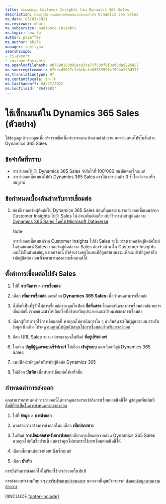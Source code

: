 ```yaml
---
title: ส่งออกข้อมูล Customer Insights ไปยัง Dynamics 365 Sales
description: เรียนรู้วิธีกำหนดค่าการเชื่อมต่อและส่งออกไปยัง Dynamics 365 Sales
ms.date: 03/03/2021
ms.reviewer: mhart
ms.subservice: audience-insights
ms.topic: how-to
author: pkieffer
ms.author: philk
manager: shellyha
searchScope:
- ci-export
- customerInsights
ms.openlocfilehash: 987690283090ec83ca75f50bf8f3cd8da9295887
ms.sourcegitcommit: b7dbcd5627c2ebfbcfe65589991c159ba290d377
ms.translationtype: HT
ms.contentlocale: th-TH
ms.lasthandoff: 04/27/2022
ms.locfileid: "8647681"
---
```

# <a name="use-segments-in-dynamics-365-sales-preview"></a>ใช้เซ็กเมนต์ใน Dynamics 365 Sales (ตัวอย่าง)



ใช้ข้อมูลลูกค้าของคุณเพื่อสร้างรายชื่อเพื่อทำการตลาด ติดตามลำดับงาน และนำเสนอโปรโมชันด้วย Dynamics 365 Sales

## <a name="known-limitations"></a>ข้อจำกัดที่ทราบ

- การส่งออกไปยัง Dynamics 365 Sales จำกัดไว้ที่ 100'000 สมาชิกต่อเซ็กเมนต์
- การส่งออกเซ็กเมนต์ไปยัง Dynamics 365 Sales อาจใช้เวลานานถึง 3 ชั่วโมงจึงจะเสร็จสมบูรณ์ 

## <a name="prerequisite-for-connection"></a>ข้อกำหนดเบื้องต้นสำหรับการเชื่อมต่อ

1. ต้องมีเรกคอร์ดผู้ติดต่อใน Dynamics 365 Sales ก่อนที่คุณจะสามารถส่งออกเซ็กเมนต์จาก Customer Insights ไปยัง Sales ได้ อ่านเพิ่มเติมเกี่ยวกับวิธีการนำเข้าผู้ติดต่อจาก [Dynamics 365 Sales โดยใช้ Microsoft Dataverse](connect-dataverse-managed-lake.md)

   > [!NOTE]
   > การส่งออกเซ็กเมนต์จาก Customer Insights ไปยัง Sales จะไม่สร้างเรกคอร์ดผู้ติดต่อใหม่ในอินสแตนซ์ Sales เรกคอร์ดผู้ติดต่อจาก Sales ต้องรับเข้ามาใน Customer Insights และใช้เป็นแหล่งข้อมูล นอกจากนี้ ยังต้องรวมอยู่ในเอนทิตีลูกค้าแบบรวมเพื่อแมปรหัสลูกค้ากับรหัสผู้ติดต่อ ก่อนที่จะสามารถส่งออกเซ็กเมนต์ได้

## <a name="set-up-the-connection-to-sales"></a>ตั้งค่าการเชื่อมต่อไปยัง Sales

1. ไปที่ **การจัดการ** > **การเชื่อมต่อ**

1. เลือก **เพิ่มการเชื่อมต่อ** และเลือก **Dynamics 365 Sales** เพื่อกำหนดค่าการเชื่อมต่อ

1. ตั้งชื่อที่เป็นที่รู้จักให้การเชื่อมต่อของคุณในฟิลด์ **ชื่อที่แสดง** ชื่อและชนิดของการเชื่อมต่ออธิบายการเชื่อมต่อนี้ เราขอแนะนำให้เลือกชื่อที่อธิบายวัตถุประสงค์และเป้าหมายของการเชื่อมต่อ

1. เลือกผู้ที่สามารถใช้การเชื่อมต่อนี้ หากคุณไม่ดำเนินการใด ๆ ค่าเริ่มต้นจะเป็นผู้ดูแลระบบ สำหรับข้อมูลเพิ่มเติม โปรดดู [อนุญาตให้ผู้สนับสนุนใช้การเชื่อมต่อสำหรับการส่งออก](connections.md#allow-contributors-to-use-a-connection-for-exports)

1. ป้อน URL Sales ขององค์กรของคุณในฟิลด์ **ที่อยู่เซิร์ฟเวอร์**

1. ในส่วน **บัญชีผู้ดูแลระบบเซิร์ฟเวอร์** ให้เลือก **เข้าสู่ระบบ** และเลือกบัญชี Dynamics 365 Sales

1. แมปฟิลด์รหัสลูกค้ากับรหัสผู้ติดต่อ Dynamics 365

1. ให้เลือก **บันทึก** เพื่อทำการเชื่อมต่อให้เสร็จสิ้น 

## <a name="configure-an-export"></a>กำหนดค่าการส่งออก

คุณสามารถกำหนดค่าการส่งออกนี้ได้หากคุณสามารถเข้าถึงการเชื่อมต่อชนิดนี้ได้ ดูข้อมูลเพิ่มเติมที่ [สิทธิ์ที่จำเป็นในการกำหนดค่าการส่งออก](export-destinations.md#set-up-a-new-export)

1. ไปที่ **ข้อมูล** > **การส่งออก**

1. หากต้องการสร้างการส่งออกใหม่ เลือก **เพิ่มปลายทาง**

1. ในฟิลด์ **การเชื่อมต่อสำหรับการส่งออก** เลือกการเชื่อมต่อจากส่วน Dynamics 365 Sales หากคุณไม่เห็นชื่อส่วนนี้ แสดงว่าคุณไม่สามารถใช้การเชื่อมต่อชนิดนี้ได้

1. เลือกเซ็กเมนต์อย่างน้อยหนึ่งเซ็กเมนต์

1. เลือก **บันทึก**

การบันทึกการส่งออกไม่ได้เรียกใช้การส่งออกในทันที

การส่งออกทำงานกับทุก ๆ [การรีเฟรชตามกำหนดการ](system.md#schedule-tab) นอกจากนี้คุณยังสามารถ [ส่งออกข้อมูลตามความต้องการ](export-destinations.md#run-exports-on-demand) 

[!INCLUDE [footer-include](includes/footer-banner.md)]
